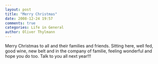 ```yaml
---
layout: post
title: "Merry Christmas"
date: 2008-12-24 19:57
comments: true
categories: Life in General
author: Oliver Thylmann
---
```




Merry Christmas to all and their families and friends. Sitting here, well fed, good wine, new belt and in the company of familie, feeling wonderful and hope you do too. Talk to you all next year!!!


